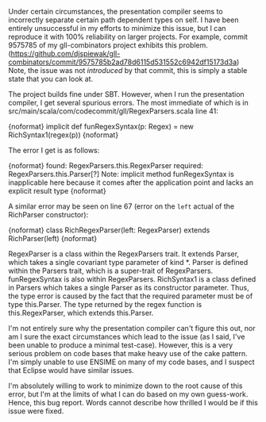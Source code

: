 Under certain circumstances, the presentation compiler seems to incorrectly separate certain path dependent types on self.  I have been entirely unsuccessful in my efforts to minimize this issue, but I can reproduce it with 100% reliability on larger projects.  For example, commit 9575785 of my gll-combinators project exhibits this problem.  (https://github.com/djspiewak/gll-combinators/commit/9575785b2ad78d6115d531552c6942df15173d3a)  Note, the issue was not _introduced_ by that commit, this is simply a stable state that you can look at.

The project builds fine under SBT.  However, when I run the presentation compiler, I get several spurious errors.  The most immediate of which is in src/main/scala/com/codecommit/gll/RegexParsers.scala line 41:

{noformat}
implicit def funRegexSyntax(p: Regex) = new RichSyntax1(regex(p))
{noformat}

The error I get is as follows:

{noformat}
found:    RegexParsers.this.RegexParser
required: RegexParsers.this.Parser[?]
Note: implicit method funRegexSyntax is inapplicable here because it comes after the application point and lacks an explicit result type
{noformat}

A similar error may be seen on line 67 (error on the `left` actual of the RichParser constructor):

{noformat}
class RichRegexParser(left: RegexParser) extends RichParser(left)
{noformat}

RegexParser is a class within the RegexParsers trait.  It extends Parser, which takes a single covariant type parameter of kind *.  Parser is defined within the Parsers trait, which is a super-trait of RegexParsers.  funRegexSyntax is also within RegexParsers.  RichSyntax1 is a class defined in Parsers which takes a single Parser as its constructor parameter.  Thus, the type error is caused by the fact that the required parameter must be of type this.Parser.  The type returned by the regex function is this.RegexParser, which extends this.Parser.

I'm not entirely sure why the presentation compiler can't figure this out, nor am I sure the exact circumstances which lead to the issue (as I said, I've been unable to produce a minimal test-case).  However, this is a very serious problem on code bases that make heavy use of the cake pattern.  I'm simply unable to use ENSIME on many of my code bases, and I suspect that Eclipse would have similar issues.

I'm absolutely willing to work to minimize down to the root cause of this error, but I'm at the limits of what I can do based on my own guess-work.  Hence, this bug report.  Words cannot describe how thrilled I would be if this issue were fixed.
